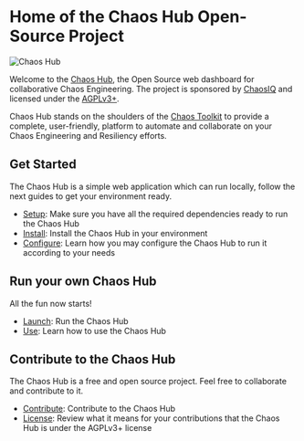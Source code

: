 # Home of the Chaos Hub Open-Source Project

![Chaos Hub][logo]

[logo]: https://github.com/chaostoolkit/chaoshub/raw/master/assets/chaoshub.png "Chaos Hub"

Welcome to the [Chaos Hub][hub], the Open Source web dashboard for collaborative
Chaos Engineering. The project is sponsored by [ChaosIQ][chaosiq] and
licensed under the [AGPLv3+][agpl].

Chaos Hub stands on the shoulders of the [Chaos Toolkit][chaostoolkit] to
provide a complete, user-friendly, platform to automate and collaborate on your
Chaos Engineering and Resiliency efforts.

[hub]: https://chaoshub.org
[chaosiq]: https://chaosiq.io/
[agpl]: https://www.gnu.org/licenses/agpl-3.0.en.html
[chaostoolkit]: https://chaostoolkit.org/

## Get Started

The Chaos Hub is a simple web application which can run locally, follow the next
guides to get your environment ready.

* [Setup][setup]: Make sure you have all the required dependencies ready to run
  the Chaos Hub
* [Install][install]: Install the Chaos Hub in your environment
* [Configure][configure]: Learn how you may configure the Chaos Hub to run it
  according to your needs

[install]: https://github.com/chaostoolkit/chaoshub/blob/master/docs/install.md
[setup]: https://github.com/chaostoolkit/chaoshub/blob/master/docs/setup.md
[configure]: https://github.com/chaostoolkit/chaoshub/blob/master/docs/configure.md

## Run your own Chaos Hub

All the fun now starts!

* [Launch][run]: Run the Chaos Hub
* [Use][use]: Learn how to use the Chaos Hub

[run]: https://github.com/chaostoolkit/chaoshub/blob/master/docs/running.md
[use]: https://github.com/chaostoolkit/chaoshub/blob/master/docs/use.md

## Contribute to the Chaos Hub

The Chaos Hub is a free and open source project. Feel free to collaborate and
contribute to it.

* [Contribute][contribute]: Contribute to the Chaos Hub
* [License][license]: Review what it means for your contributions that the
  Chaos Hub is under the AGPLv3+ license

[contribute]: https://github.com/chaostoolkit/chaoshub/blob/master/docs/contribute.md
[license]: https://github.com/chaostoolkit/chaoshub/blob/master/docs/licensing.md